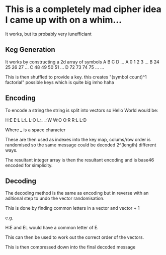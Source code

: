 # This is a completely mad cipher idea I came up with on a whim...

It works, but its probably very iunefficiant

## Keg Generation

It works by constructing a 2d array of symbols
   A  B  C  D ...
A  0  1  2  3 ...
B 24 25 26 27 ...
C 48 49 50 51 ...
D 72 73 74 75 ...
...

This is then shuffled to provide a key. this creates "(symbol count)^1 factorial" possible keys which is quite big imho haha

## Encoding
To encode a string the string is split into vectors so Hello World would be:

H:E
E:L
L:L
L:O
L:_
_:W
W:O
O:R
R:L
L:D

Where _ is a space character

These are then used as indexes into the key map, colums/row order is randomised so the same message could be decoded 2^(length) different ways.

The resultant integer array is then the resultant encoding and is base46 encoded for simplicity.

## Decoding

The decoding method is the same as encoding but in reverse with an aditional step to undo the vector randomisation.

This is done by finding common letters in a vector and vector + 1

e.g.

H:E and EL would have a common letter of E.

This can then be used to work out the correct order of the vectors.

This is then compressed down into the final decoded message
